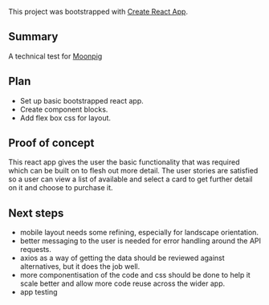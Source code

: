 This project was bootstrapped with [Create React App](https://github.com/facebook/create-react-app).

## Summary

A technical test for [Moonpig](https://github.com/Moonpig/tech-test-frontend)

## Plan

* Set up basic bootstrapped react app.
* Create component blocks.
* Add flex box css for layout.

## Proof of concept

This react app gives the user the basic functionality that was required which can be built on to flesh out more detail. The user stories are satisfied so a user can view a list of available and select a card to get further detail on it and choose to purchase it.

## Next steps

* mobile layout needs some refining, especially for landscape orientation.
* better messaging to the user is needed for error handling around the API requests.
* axios as a way of getting the data should be reviewed against alternatives, but it does the job well.
* more componentisation of the code and css should be done to help it scale better and allow more code reuse across the wider app.
* app testing


<!--

## Available Scripts

In the project directory, you can run:

### `npm start`

Runs the app in the development mode.<br>
Open [http://localhost:3000](http://localhost:3000) to view it in the browser.

The page will reload if you make edits.<br>
You will also see any lint errors in the console.

### `npm test`

Launches the test runner in the interactive watch mode.<br>
See the section about [running tests](https://facebook.github.io/create-react-app/docs/running-tests) for more information.

### `npm run build`

Builds the app for production to the `build` folder.<br>
It correctly bundles React in production mode and optimizes the build for the best performance.

The build is minified and the filenames include the hashes.<br>
Your app is ready to be deployed!

See the section about [deployment](https://facebook.github.io/create-react-app/docs/deployment) for more information.

### `npm run eject`

**Note: this is a one-way operation. Once you `eject`, you can’t go back!**

If you aren’t satisfied with the build tool and configuration choices, you can `eject` at any time. This command will remove the single build dependency from your project.

Instead, it will copy all the configuration files and the transitive dependencies (Webpack, Babel, ESLint, etc) right into your project so you have full control over them. All of the commands except `eject` will still work, but they will point to the copied scripts so you can tweak them. At this point you’re on your own.

You don’t have to ever use `eject`. The curated feature set is suitable for small and middle deployments, and you shouldn’t feel obligated to use this feature. However we understand that this tool wouldn’t be useful if you couldn’t customize it when you are ready for it.

## Learn More

You can learn more in the [Create React App documentation](https://facebook.github.io/create-react-app/docs/getting-started).

To learn React, check out the [React documentation](https://reactjs.org/).

-->